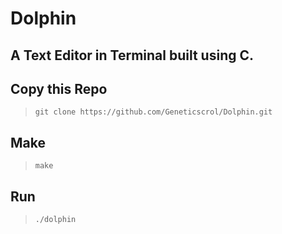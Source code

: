 # Dolphin
## A Text Editor in Terminal built using C.

## Copy this Repo
> `git clone https://github.com/Geneticscrol/Dolphin.git`

## Make
> `make`

## Run
> `./dolphin`
